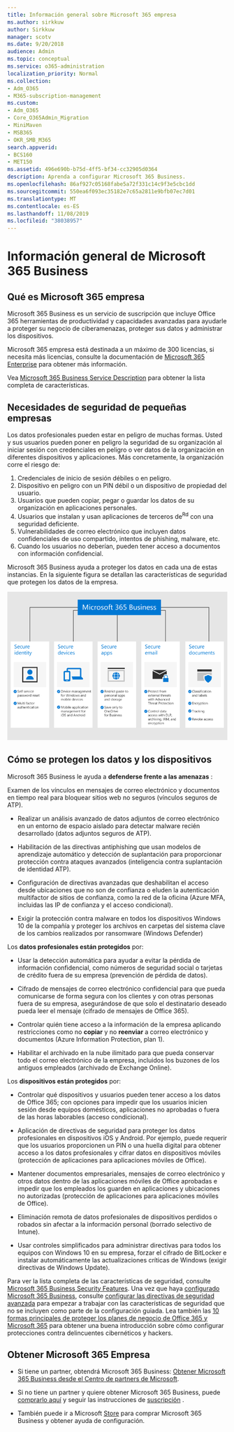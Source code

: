 ```yaml
---
title: Información general sobre Microsoft 365 empresa
ms.author: sirkkuw
author: Sirkkuw
manager: scotv
ms.date: 9/20/2018
audience: Admin
ms.topic: conceptual
ms.service: o365-administration
localization_priority: Normal
ms.collection:
- Adm_O365
- M365-subscription-management
ms.custom:
- Adm_O365
- Core_O365Admin_Migration
- MiniMaven
- MSB365
- OKR_SMB_M365
search.appverid:
- BCS160
- MET150
ms.assetid: 496e690b-b75d-4ff5-bf34-cc32905d0364
description: Aprenda a configurar Microsoft 365 Business.
ms.openlocfilehash: 86af927c05168fabe5a72f331c14c9f3e5cbc1dd
ms.sourcegitcommit: 550ea6f093ec35182e7c65a2811e9bfb07ec7d01
ms.translationtype: MT
ms.contentlocale: es-ES
ms.lasthandoff: 11/08/2019
ms.locfileid: "38038957"
---
```

# <a name="overview-of-microsoft-365-business"></a>Información general de Microsoft 365 Business

## <a name="what-is-microsoft-365-business"></a>Qué es Microsoft 365 empresa

Microsoft 365 Business es un servicio de suscripción que incluye Office 365 herramientas de productividad y capacidades avanzadas para ayudarle a proteger su negocio de ciberamenazas, proteger sus datos y administrar los dispositivos.
  
Microsoft 365 empresa está destinada a un máximo de 300 licencias, si necesita más licencias, consulte la documentación de [Microsoft 365 Enterprise](https://go.microsoft.com/fwlink/p/?linkid=860986) para obtener más información.

Vea [Microsoft 365 Business Service Description](https://docs.microsoft.com/office365/servicedescriptions/microsoft-365-service-descriptions/microsoft-365-business-service-description) para obtener la lista completa de características.
  
## <a name="small-business-security-needs"></a>Necesidades de seguridad de pequeñas empresas

Los datos profesionales pueden estar en peligro de muchas formas. Usted y sus usuarios pueden poner en peligro la seguridad de su organización al iniciar sesión con credenciales en peligro o ver datos de la organización en diferentes dispositivos y aplicaciones. Más concretamente, la organización corre el riesgo de:

1. Credenciales de inicio de sesión débiles o en peligro.
2. Dispositivo en peligro con un PIN débil o un dispositivo de propiedad del usuario.
3. Usuarios que pueden copiar, pegar o guardar los datos de su organización en aplicaciones personales.
4. Usuarios que instalan y usan aplicaciones de terceros de<sup>Rd</sup> con una seguridad deficiente.
5. Vulnerabilidades de correo electrónico que incluyen datos confidenciales de uso compartido, intentos de phishing, malware, etc.
6. Cuando los usuarios no deberían, pueden tener acceso a documentos con información confidencial.

Microsoft 365 Business ayuda a proteger los datos en cada una de estas instancias. En la siguiente figura se detallan las características de seguridad que protegen los datos de la empresa.

![Una figura que muestra cómo M365B protege su negocio.](media/m365businessvalueadd.png)

## <a name="how-your-data-and-devices-are-protected"></a>Cómo se protegen los datos y los dispositivos

Microsoft 365 Business le ayuda a **defenderse frente a las amenazas** :

Examen de los vínculos en mensajes de correo electrónico y documentos en tiempo real para bloquear sitios web no seguros (vínculos seguros de ATP).

- Realizar un análisis avanzado de datos adjuntos de correo electrónico en un entorno de espacio aislado para detectar malware recién desarrollado (datos adjuntos seguros de ATP). 

- Habilitación de las directivas antiphishing que usan modelos de aprendizaje automático y detección de suplantación para proporcionar protección contra ataques avanzados (inteligencia contra suplantación de identidad ATP). 

- Configuración de directivas avanzadas que deshabilitan el acceso desde ubicaciones que no son de confianza o eluden la autenticación multifactor de sitios de confianza, como la red de la oficina (Azure MFA, incluidas las IP de confianza y el acceso condicional). 

- Exigir la protección contra malware en todos los dispositivos Windows 10 de la compañía y proteger los archivos en carpetas del sistema clave de los cambios realizados por ransomware (Windows Defender)

Los **datos profesionales están protegidos** por:

- Usar la detección automática para ayudar a evitar la pérdida de información confidencial, como números de seguridad social o tarjetas de crédito fuera de su empresa (prevención de pérdida de datos). 

- Cifrado de mensajes de correo electrónico confidencial para que pueda comunicarse de forma segura con los clientes y con otras personas fuera de su empresa, asegurándose de que solo el destinatario deseado pueda leer el mensaje (cifrado de mensajes de Office 365).

- Controlar quién tiene acceso a la información de la empresa aplicando restricciones como no **copiar** y no **reenviar** a correo electrónico y documentos (Azure Information Protection, plan 1).

- Habilitar el archivado en la nube ilimitado para que pueda conservar todo el correo electrónico de la empresa, incluidos los buzones de los antiguos empleados (archivado de Exchange Online).

Los **dispositivos están protegidos** por:

- Controlar qué dispositivos y usuarios pueden tener acceso a los datos de Office 365; con opciones para impedir que los usuarios inicien sesión desde equipos domésticos, aplicaciones no aprobadas o fuera de las horas laborables (acceso condicional).

- Aplicación de directivas de seguridad para proteger los datos profesionales en dispositivos iOS y Android.  Por ejemplo, puede requerir que los usuarios proporcionen un PIN o una huella digital para obtener acceso a los datos profesionales y cifrar datos en dispositivos móviles (protección de aplicaciones para aplicaciones móviles de Office).

- Mantener documentos empresariales, mensajes de correo electrónico y otros datos dentro de las aplicaciones móviles de Office aprobadas e impedir que los empleados los guarden en aplicaciones y ubicaciones no autorizadas (protección de aplicaciones para aplicaciones móviles de Office).

- Eliminación remota de datos profesionales de dispositivos perdidos o robados sin afectar a la información personal (borrado selectivo de Intune).

- Usar controles simplificados para administrar directivas para todos los equipos con Windows 10 en su empresa, forzar el cifrado de BitLocker e instalar automáticamente las actualizaciones críticas de Windows (exigir directivas de Windows Update).

Para ver la lista completa de las características de seguridad, consulte [Microsoft 365 Business Security Features](security-features.md). Una vez que haya [configurado Microsoft 365 Business](set-up.md), consulte [configurar las directivas de seguridad avanzada](set-up-advanced-security.md) para empezar a trabajar con las características de seguridad que no se incluyen como parte de la configuración guiada. Lea también las [10 formas principales de proteger los planes de negocio de Office 365 y Microsoft 365](https://docs.microsoft.com/office365/admin/security-and-compliance/secure-your-business-data) para obtener una buena introducción sobre cómo configurar protecciones contra delincuentes cibernéticos y hackers.

## <a name="get-microsoft-365-business"></a>Obtener Microsoft 365 Empresa

- Si tiene un partner, obtendrá Microsoft 365 Business: [Obtener Microsoft 365 Business desde el Centro de partners de Microsoft](get-microsoft-365-business.md#get-microsoft-365-business-from-microsoft-partner-center).

- Si no tiene un partner y quiere obtener Microsoft 365 Business, puede [comprarlo aquí](https://www.microsoft.com/microsoft-365/business) y seguir las instrucciones de [suscripción](sign-up.md) .

- También puede ir a Microsoft [Store](https://www.microsoft.com/store/locations/find-a-store?icid=en-us_UF_FAS) para comprar Microsoft 365 Business y obtener ayuda de configuración.
